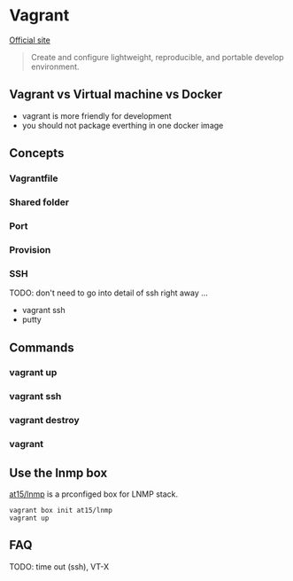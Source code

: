 # Vagrant

[Official site](https://www.vagrantup.com/)

> Create and configure lightweight, reproducible, and portable develop environment.

## Vagrant vs Virtual machine vs Docker

- vagrant is more friendly for development
- you should not package everthing in one docker image

## Concepts

### Vagrantfile

### Shared folder

### Port

### Provision

### SSH

TODO: don't need to go into detail of ssh right away ...

- vagrant ssh
- putty

## Commands

### vagrant up

### vagrant ssh

### vagrant destroy

### vagrant

## Use the lnmp box

[at15/lnmp](https://github.com/at15/lnmp) is a prconfiged box for LNMP stack.

````
vagrant box init at15/lnmp
vagrant up
````

## FAQ

TODO: time out (ssh), VT-X 
